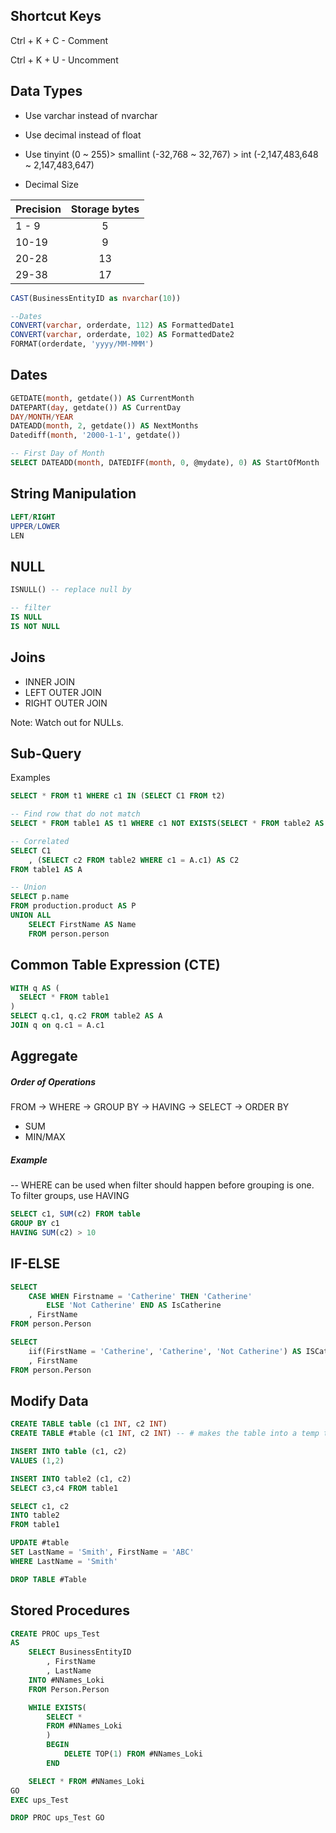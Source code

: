 
## Shortcut Keys
Ctrl + K + C  - Comment

Ctrl + K + U  - Uncomment 

## Data Types
- Use varchar instead of nvarchar
- Use decimal instead of float
- Use tinyint (0 ~ 255)> smallint (-32,768 ~ 32,767) > int (-2,147,483,648 ~ 2,147,483,647)

- Decimal Size

| Precision       | Storage bytes  |
| ------------- |:-------------:|
| 1 - 9    | 5 | 
| 10-19     | 9     |
| 20-28 | 13      | 
| 29-38 | 17     | 

```sql
CAST(BusinessEntityID as nvarchar(10)) 

--Dates
CONVERT(varchar, orderdate, 112) AS FormattedDate1
CONVERT(varchar, orderdate, 102) AS FormattedDate2
FORMAT(orderdate, 'yyyy/MM-MMM')
```


## Dates

```sql
GETDATE(month, getdate()) AS CurrentMonth
DATEPART(day, getdate()) AS CurrentDay
DAY/MONTH/YEAR
DATEADD(month, 2, getdate()) AS NextMonths
Datediff(month, '2000-1-1', getdate()) 

-- First Day of Month
SELECT DATEADD(month, DATEDIFF(month, 0, @mydate), 0) AS StartOfMonth

```

## String Manipulation
```sql
LEFT/RIGHT
UPPER/LOWER
LEN
```

## NULL

```sql
ISNULL() -- replace null by

-- filter
IS NULL 
IS NOT NULL
```

## Joins
- INNER JOIN
- LEFT OUTER JOIN
- RIGHT OUTER JOIN

Note: Watch out for NULLs. 

## Sub-Query

Examples
```sql
SELECT * FROM t1 WHERE c1 IN (SELECT C1 FROM t2)

-- Find row that do not match
SELECT * FROM table1 AS t1 WHERE c1 NOT EXISTS(SELECT * FROM table2 AS t2 WHERE t2.c1 = t1.c1)

-- Correlated
SELECT C1
    , (SELECT c2 FROM table2 WHERE c1 = A.c1) AS C2
FROM table1 AS A 

-- Union
SELECT p.name
FROM production.product AS P
UNION ALL 
	SELECT FirstName AS Name
	FROM person.person
```

## Common Table Expression (CTE)
```sql
WITH q AS (
  SELECT * FROM table1
)
SELECT q.c1, q.c2 FROM table2 AS A
JOIN q on q.c1 = A.c1
```

## Aggregate

##### Order of Operations
FROM -> WHERE -> GROUP BY -> HAVING -> SELECT -> ORDER BY 

- SUM
- MIN/MAX

##### Example
-- WHERE can be used when filter should happen before grouping is one. To filter groups, use HAVING
```sql 
SELECT c1, SUM(c2) FROM table
GROUP BY c1
HAVING SUM(c2) > 10
```

## IF-ELSE

```sql
SELECT 
    CASE WHEN Firstname = 'Catherine' THEN 'Catherine'
	    ELSE 'Not Catherine' END AS IsCatherine
	, FirstName
FROM person.Person

SELECT	
    iif(FirstName = 'Catherine', 'Catherine', 'Not Catherine') AS ISCatherine
    , FirstName
FROM person.Person
```

## Modify Data
```sql
CREATE TABLE table (c1 INT, c2 INT)
CREATE TABLE #table (c1 INT, c2 INT) -- # makes the table into a temp table

INSERT INTO table (c1, c2)
VALUES (1,2)

INSERT INTO table2 (c1, c2)
SELECT c3,c4 FROM table1

SELECT c1, c2 
INTO table2
FROM table1

UPDATE #table
SET LastName = 'Smith', FirstName = 'ABC'
WHERE LastName = 'Smith'

DROP TABLE #Table
```

## Stored Procedures
```sql
CREATE PROC ups_Test
AS 
	SELECT BusinessEntityID
		, FirstName
		, LastName
	INTO #NNames_Loki
	FROM Person.Person

	WHILE EXISTS(
		SELECT * 
		FROM #NNames_Loki
		)
		BEGIN
			DELETE TOP(1) FROM #NNames_Loki
		END

	SELECT * FROM #NNames_Loki
GO
EXEC ups_Test

DROP PROC ups_Test GO
```

